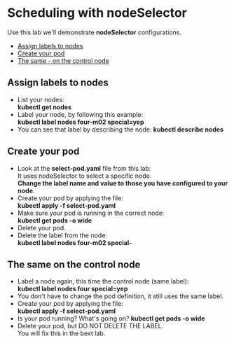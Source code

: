 # Scheduling with nodeSelector

Use this lab we'll demonstrate **nodeSelector** configurations.

- [Assign labels to nodes](#Assign-labels-to-nodes)
- [Create your pod](#Create-your-pod)
- [The same - on the control node](#The-same-on-the-control-node)

## Assign labels to nodes

- List your nodes:  
**kubectl get nodes**
- Label your node, by following this example:  
**kubectl label nodes four-m02 special=yep**
- You can see that label by describing the node:
**kubectl describe nodes <node-name>**

## Create your pod

- Look at the **select-pod.yaml** file from this lab:  
It uses nodeSelector to select a specific node.  
**Change the label name and value to those you have configured to your node**.
- Create your pod by applying the file:  
**kubectl apply -f select-pod.yaml**
- Make sure your pod is running in the correct node:  
**kubectl get pods -o wide**
- Delete your pod.
- Delete the label from the node:  
**kubectl label nodes four-m02 special-**

## The same on the control node

- Label a node again, this time the control node (same label):  
**kubectl label nodes four special=yep**
- You don't have to change the pod definition, it still uses the same label.
- Create your pod by applying the file:  
**kubectl apply -f select-pod.yaml**
- Is your pod running? What's going on?
**kubectl get pods -o wide**
- Delete your pod, but DO NOT DELETE THE LABEL.  
You will fix this in the bext lab.
